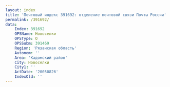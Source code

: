 ```yaml
---
layout: index
title: 'Почтовый индекс 391692: отделение почтовой связи Почты России'
permalink: /391692/
data:
    Index: 391692
    OPSName: Новоселки
    OPSType: О
    OPSSubm: 391469
    Region: 'Рязанская область'
    Autonom: ''
    Area: 'Кадомский район'
    City: Новоселки
    City1: ''
    ActDate: '20050826'
    IndexOld: ''
---
```

